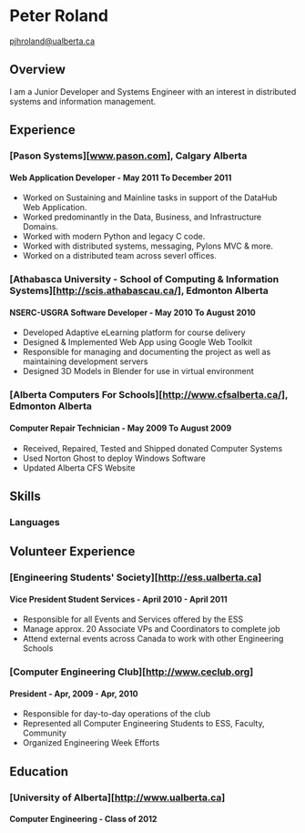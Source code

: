 # Peter Roland

pjhroland@ualberta.ca

## Overview

I am a Junior Developer and Systems Engineer with an interest in distributed systems and information management.

## Experience

### [Pason Systems][www.pason.com], Calgary Alberta

#### Web Application Developer - May 2011 To December 2011
* Worked on Sustaining and Mainline tasks in support of the DataHub Web Application.
* Worked predominantly in the Data, Business, and Infrastructure Domains.
* Worked with modern Python and legacy C code.
* Worked with distributed systems, messaging, Pylons MVC & more.
* Worked on a distributed team across severl offices.

### [Athabasca University - School of Computing & Information Systems][http://scis.athabascau.ca/], Edmonton Alberta

#### NSERC-USGRA Software Developer - May 2010 To August 2010
* Developed Adaptive eLearning platform for course delivery
* Designed & Implemented Web App using Google Web Toolkit
* Responsible for managing and documenting the project as well as maintaining development servers
* Designed 3D Models in Blender for use in virtual environment

### [Alberta Computers For Schools][http://www.cfsalberta.ca/], Edmonton Alberta

#### Computer Repair Technician - May 2009 To August 2009
* Received, Repaired, Tested and Shipped donated Computer Systems
* Used Norton Ghost to deploy Windows Software
* Updated Alberta CFS Website

## Skills

### Languages

## Volunteer Experience

### [Engineering Students' Society][http://ess.ualberta.ca]

#### Vice President Student Services - April 2010 - April 2011
* Responsible for all Events and Services offered by the ESS
* Manage approx. 20 Associate VPs and Coordinators to complete job
* Attend external events across Canada to work with other Engineering Schools

### [Computer Engineering Club][http://www.ceclub.org]

#### President - Apr, 2009 - Apr, 2010
* Responsible for day-to-day operations of the club
* Represented all Computer Engineering Students to ESS, Faculty, Community
* Organized Engineering Week Efforts

## Education

### [University of Alberta][http://www.ualberta.ca]

#### Computer Engineering - Class of 2012
